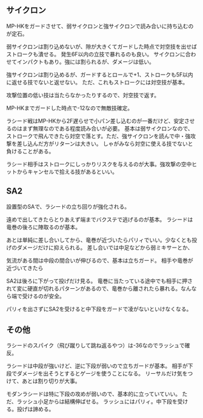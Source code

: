 ## サイクロン

MP-HKをガードさせて、弱サイクロンと強サイクロンで読み合いに持ち込むのが定石。

弱サイクロンは割り込めないが、隙が大きくてガードした時点で対空技を出せばストロークも潰せる。
発生6F以内の立技で暴れるのも良い。
サイクロンに合わせてインパクトもあり。強には割られるが、ダメージは低い。

強サイクロンは割り込めるが、ガードするとロールで+1、ストロークも5F以内に返せる技でないと返せない。
ただ、これもストロークには対空技が基本。

攻撃位置の低い技は当たらなかったりするので、対空技で返す。

MP-HKまでガードした時点で-12なので無敵技確定。

ラシード戦はMP-HKから2F遅らせで小パン差し込むのが一番だけど、安定させるのはまず無理なのである程度読み合いが必要。
基本は弱サイクロンなので、ストロークで飛んできたら対空で落とす。ただ、強サイクロンを読んで中・強攻撃を差し込んだ方がリターンは大きい。
しゃがみなら対空に使える技でないと負けることがある。

ラシード相手はストロークにしっかりリスクを与えるのが大事。強攻撃の空中ヒットからキャンセルで拾える技があるといい。

## SA2

設置型のSAで、ラシードの立ち回りが強化される。

遠めで出してきたらとりあえず端までバクステで逃げるのが基本。
ラシードは竜巻の後ろに陣取るのが基本。

あとは単純に差し合いしてから、竜巻が近づいたらパリィでいい。少なくとも投げのダメージだけに抑えられる。
差し合いでは中足などから弱ミキサーとか、

気流がある間は中段の間合いが伸びるので、基本は立ちガード。
相手や竜巻が近づいてきたら

SA2は後ろに下がって投げだけ見る。
竜巻に当たっている途中でも相手に押されて変に硬直が切れるパターンがあるので、竜巻から離されたら暴れる。なんなら端で受けるのが安全。

パリィを出さずにSA2を受けると中下段をガードで凌がないといけなくなる。

## その他

ラシードのスパイク（飛び蹴りして跳ね返るやつ）は-36なのでラッシュで確反。

ラシードは中段が強いけど、逆に下段が弱いので立ちガードが基本。
相手が下段でダメージを出そうとするとゲージを使うことになる。
リーサルだけ気をつけて、あとは割り切りが大事。

モダンラシードは特に下段の攻めが弱いので、基本的に立っていていい。
ただ、ラッシュ小足からは結構伸ばせる。
ラッシュにはパリィ。中下段を受ける。投げは諦める。
